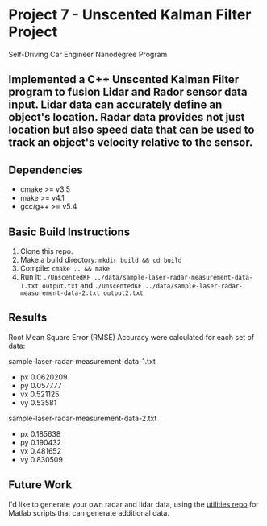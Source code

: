 # Project 7 - Unscented Kalman Filter Project
Self-Driving Car Engineer Nanodegree Program

Implemented a C++ Unscented Kalman Filter program to fusion Lidar and Rador sensor data input. Lidar data can accurately define an object's location. Radar data provides not just location but also speed data that can be used to track an object's velocity relative to the sensor. 
---

## Dependencies

* cmake >= v3.5
* make >= v4.1
* gcc/g++ >= v5.4

## Basic Build Instructions

1. Clone this repo.
2. Make a build directory: `mkdir build && cd build`
3. Compile: `cmake .. && make`
4. Run it: 
   `./UnscentedKF ../data/sample-laser-radar-measurement-data-1.txt output.txt` 
   and
   `./UnscentedKF ../data/sample-laser-radar-measurement-data-2.txt output2.txt`


## Results

Root Mean Square Error (RMSE) Accuracy were calculated for each set of data:

sample-laser-radar-measurement-data-1.txt
* px	       0.0620209
* py	       0.057777
* vx	       0.521125
* vy	       0.53581

sample-laser-radar-measurement-data-2.txt
* px	       0.185638
* py	       0.190432
* vx	       0.481652
* vy	       0.830509

## Future Work

I'd like to generate your own radar and lidar data, using the
[utilities repo](https://github.com/udacity/CarND-Mercedes-SF-Utilities) for
Matlab scripts that can generate additional data.
